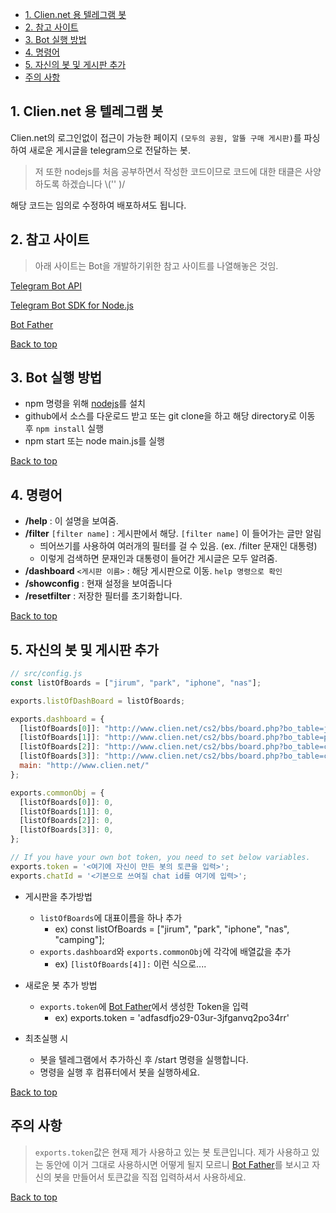 <a name=top />
<!-- TOC -->

- [1. Clien.net 용 텔레그램 봇](#1-cliennet-용-텔레그램-봇)
- [2. 참고 사이트](#2-참고-사이트)
- [3. Bot 실행 방법](#3-bot-실행-방법)
- [4. 명령어](#4-명령어)
- [5. 자신의 봇 및 게시판 추가](#5-자신의-봇-및-게시판-추가)
- [주의 사항](#주의-사항)

<!-- /TOC -->

## 1. Clien.net 용 텔레그램 봇
Clien.net의 로그인없이 접근이 가능한 페이지 `(모두의 공원, 알뜰 구매 게시판)`를 파싱하여 새로운 게시글을 telegram으로 전달하는 봇.

> 저 또한 nodejs를 처음 공부하면서 작성한 코드이므로 코드에 대한 태클은 사양하도록 하겠습니다 \\('' )/

해당 코드는 임의로 수정하여 배포하셔도 됩니다.

## 2. 참고 사이트
> 아래 사이트는 Bot을 개발하기위한 참고 사이트를 나열해놓은 것임.

[Telegram Bot API](https://core.telegram.org/bots/api)

[Telegram Bot SDK for Node.js](https://github.com/yagop/node-telegram-bot-api)

[Bot Father](https://core.telegram.org/bots)

[Back to top](#top)

## 3. Bot 실행 방법
- npm 명령을 위해 [nodejs](https://nodejs.org/ko/)를 설치 
- github에서 소스를 다운로드 받고 또는 git clone을 하고 해당 directory로 이동 후 `npm install` 실행
- npm start 또는 node main.js를 실행

[Back to top](#top)

## 4. 명령어
- **/help** : 이 설명을 보여줌.
- **/filter** `[filter name]` : 게시판에서 해당. `[filter name]` 이 들어가는 글만 알림
  - 띄어쓰기를 사용하여 여러개의 필터를 걸 수 있음. (ex. /filter 문재인 대통령)
  - 이렇게 검색하면 문재인과 대통령이 들어간 게시글은 모두 알려줌.
- **/dashboard** `<게시판 이름>` : 해당 게시판으로 이동. `help 명령으로 확인`
- **/showconfig** : 현재 설정을 보여줍니다
- **/resetfilter** : 저장한 필터를 초기화합니다.

[Back to top](#top)

## 5. 자신의 봇 및 게시판 추가
```javascript
// src/config.js
const listOfBoards = ["jirum", "park", "iphone", "nas"];

exports.listOfDashBoard = listOfBoards;

exports.dashboard = {
  [listOfBoards[0]]: "http://www.clien.net/cs2/bbs/board.php?bo_table=jirum",
  [listOfBoards[1]]: "http://www.clien.net/cs2/bbs/board.php?bo_table=park",
  [listOfBoards[2]]: "http://www.clien.net/cs2/bbs/board.php?bo_table=cm_iphonien",
  [listOfBoards[3]]: "http://www.clien.net/cs2/bbs/board.php?bo_table=cm_nas",
  main: "http://www.clien.net/"
};

exports.commonObj = {
  [listOfBoards[0]]: 0,
  [listOfBoards[1]]: 0,
  [listOfBoards[2]]: 0,
  [listOfBoards[3]]: 0,
};

// If you have your own bot token, you need to set below variables.
exports.token = '<여기에 자신이 만든 봇의 토큰을 입력>';
exports.chatId = '<기본으로 쓰여질 chat id를 여기에 입력>';
```

- 게시판을 추가방법
  - `listOfBoards`에 대표이름을 하나 추가
    - ex) const listOfBoards = ["jirum", "park", "iphone", "nas", "camping"];
  - `exports.dashboard`와 `exports.commonObj`에 각각에 배열값을 추가
    - ex) `[listOfBoards[4]]:` 이런 식으로....
  
- 새로운 봇 추가 방법
  - `exports.token`에 [Bot Father](https://core.telegram.org/bots)에서 생성한 Token을 입력
    - ex) exports.token = 'adfasdfjo29-03ur-3jfganvq2po34rr'

- 최초실행 시
  - 봇을 텔레그램에서 추가하신 후 /start 명령을 실행합니다.
  - 명령을 실행 후 컴퓨터에서 봇을 실행하세요.

[Back to top](#top)

## 주의 사항
> `exports.token`값은 현재 제가 사용하고 있는 봇 토큰입니다. 제가 사용하고 있는 동안에 이거 그대로 사용하시면 어떻게 될지 모르니 [Bot Father](https://core.telegram.org/bots)를 보시고 자신의 봇을 만들어서 토큰값을 직접 입력하셔서 사용하세요.

[Back to top](#top)